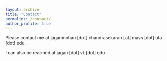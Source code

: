 ```yaml
---
layout: archive
title: "Contact"
permalink: /contact/
author_profile: true
---
```


Please contact me at jaganmohan [dot] chandrasekaran [at] mavs [dot] uta [dot] edu.

I can also be reached at jagan [dot] vt [dot] edu
